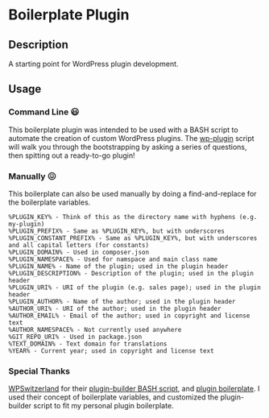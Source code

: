 # Boilerplate Plugin


## Description

A starting point for WordPress plugin development.


## Usage

### Command Line :smiley:

This boilerplate plugin was intended to be used with a BASH script to automate the creation of custom WordPress plugins. The [wp-plugin](https://gist.github.com/renventura/1991c080e432ba86504183e8d313a38a) script will walk you through the bootstrapping by asking a series of questions, then spitting out a ready-to-go plugin!

### Manually :confounded:

This boilerplate can also be used manually by doing a find-and-replace for the boilerplate variables.

```
%PLUGIN_KEY% - Think of this as the directory name with hyphens (e.g. my-plugin)
%PLUGIN_PREFIX% - Same as %PLUGIN_KEY%, but with underscores
%PLUGIN_CONSTANT_PREFIX% - Same as %PLUGIN_KEY%, but with underscores and all capital letters (for constants)
%PLUGIN_DOMAIN% - Used in composer.json
%PLUGIN_NAMESPACE% - Used for namspace and main class name
%PLUGIN_NAME% - Name of the plugin; used in the plugin header
%PLUGIN_DESCRIPTION% - Description of the plugin; used in the plugin header
%PLUGIN_URI% - URI of the plugin (e.g. sales page); used in the plugin header
%PLUGIN_AUTHOR% - Name of the author; used in the plugin header
%AUTHOR_URI% - URI of the author; used in the plugin header
%AUTHOR_EMAIL% - Email of the author; used in copyright and license text
%AUTHOR_NAMESPACE% - Not currently used anywhere
%GIT_REPO_URI% - Used in package.json
%TEXT_DOMAIN% - Text domain for translations
%YEAR% - Current year; used in copyright and license text
```

### Special Thanks

[WPSwitzerland](https://github.com/WPSwitzerland/) for their [plugin-builder BASH script](https://github.com/WPSwitzerland/plugin-builder), and [plugin boilerplate](https://github.com/WPSwitzerland/plugin-boilerplate-wordpress). I used their concept of boilerplate variables, and customized the plugin-builder script to fit my personal plugin boilerplate.
